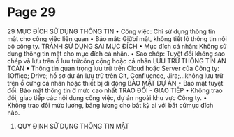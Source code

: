 # Page 29

29
MỤC ĐÍCH SỬ 
DỤNG THÔNG 
TIN
• Công việc: Chỉ sử 
dụng thông tin 
mật cho công việc 
liên quan
• Bảo mật: Giữbí
mật, không tiết lộ
thông tin nội bộ
công ty.
TRÁNH SỬ 
DỤNG SAI MỤC 
ĐÍCH
• Mục đích cá 
nhân: Không sử 
dụng thông tin 
mật cho mục đích 
cá nhân.
• Sao chép: Tuyệt
đối không sao
chép và lưu trên ổ 
lưu trữcông cộng
hoặc cá nhân
LƯU TRỮ 
THÔNG TIN AN 
TOÀN
• Thông tin quan 
trọng lưu trữ 
trên Cloud hoặc 
Server của Công 
ty: 1Office; 
Drive; hồ sơ dự 
án lưu trữ trên 
Git, Confluence, 
Jira;…không lưu 
trữ trên ổ cứng cá 
nhân hoặc thiết bị 
di động
BẢO MẬT DỰ 
ÁN
• Bảo mật tuyệt 
đối: Bảo mật 
thông tin ở mức 
cao nhất
TRAO ĐỔI - 
GIAO TIẾP 
• Không trao đổi, 
giao tiếp các nội 
dung công việc, 
dự án ngoài khu 
vực Công ty.
• Không trao đổi
mức lương, bảng
lương cho bất kỳ
ai với bất cứmục
đích nào.
1. QUY ĐỊNH SỬ DỤNG THÔNG TIN MẬT

